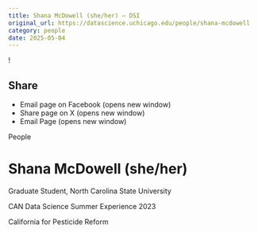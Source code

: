 ```yaml
---
title: Shana McDowell (she/her) – DSI
original_url: https://datascience.uchicago.edu/people/shana-mcdowell
category: people
date: 2025-05-04
---
```


<!-- Table-like structure detected -->

!

## Share

* Email page on Facebook (opens new window)
* Share page on X (opens new window)
* Email Page (opens new window)

<!-- Table-like structure detected -->

People

# Shana McDowell (she/her)

Graduate Student, North Carolina State University

CAN Data Science Summer Experience 2023

California for Pesticide Reform